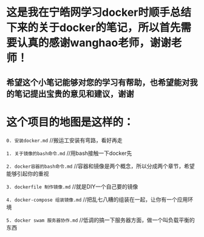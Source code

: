 这是我在宁皓网学习docker时顺手总结下来的关于docker的笔记，所以首先需要认真的感谢wanghao老师，谢谢老师！
=========================   

希望这个小笔记能够对您的学习有帮助，也希望能对我的笔记提出宝贵的意见和建议，谢谢  
---------------  

这个项目的地图是这样的：  
==========
`0. 安装docker.md`  //搬运工安装有弯路，看好再走  

`1. 关于镜像的bash命令.md`  //用bash接触一下docker先  

`2. docker容器的bash命令.md`  //容器和镜像是两个概念，所以分成两个章节，希望能够引起你的重视  

`3. dockerfile 制作镜像.md`  //就是DIY一个自己要的镜像  

`4. docker-compose 组装镜像.md`  //把乱七八糟的组装在一起，让你有一个应用环境  

`5. docker swam 服务器协作.md`  //低调的搞一下服务器方面，做一个叫负载平衡的东西  

